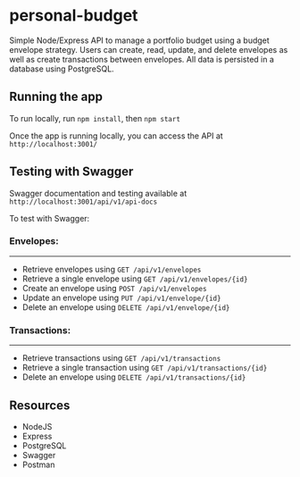 # personal-budget

Simple Node/Express API to manage a portfolio budget using a budget envelope strategy. Users can create, read, update, and delete envelopes as well as create transactions between envelopes. All data is persisted in a database using PostgreSQL.

## Running the app
To run locally, run `npm install`, then `npm start`

Once the app is running locally, you can access the API at `http://localhost:3001/`

## Testing with Swagger
Swagger documentation and testing available at `http://localhost:3001/api/v1/api-docs`

To test with Swagger:

### Envelopes:
----
 - Retrieve envelopes using `GET /api/v1/envelopes`
 - Retrieve a single envelope using `GET /api/v1/envelopes/{id}`
 - Create an envelope using `POST /api/v1/envelopes`
 - Update an envelope using `PUT /api/v1/envelope/{id}`
 - Delete an envelope using `DELETE /api/v1/envelope/{id}`

### Transactions:
___
 - Retrieve transactions using `GET /api/v1/transactions`
 - Retrieve a single transaction using `GET /api/v1/transactions/{id}`
 - Delete an envelope using `DELETE /api/v1/transactions/{id}`

## Resources
- NodeJS
- Express
- PostgreSQL 
- Swagger
- Postman


